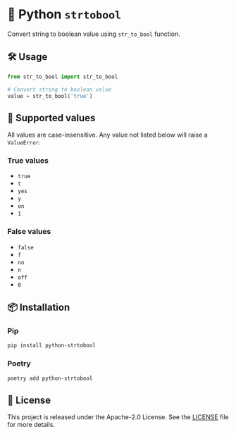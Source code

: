 # 🐍 Python `strtobool`

Convert string to boolean value using `str_to_bool` function.

## 🛠 Usage

```python
from str_to_bool import str_to_bool

# Convert string to boolean value
value = str_to_bool('true')
```

## 📝 Supported values

All values are case-insensitive. Any value not listed below will raise a `ValueError`.

### True values

- `true`
- `t`
- `yes`
- `y`
- `on`
- `1`

### False values

- `false`
- `f`
- `no`
- `n`
- `off`
- `0`

## 📦 Installation

### Pip

```bash
pip install python-strtobool
```

### Poetry

```bash
poetry add python-strtobool
```

## 📜 License

This project is released under the Apache-2.0 License. See the [LICENSE](./LICENSE)
file for more details.
